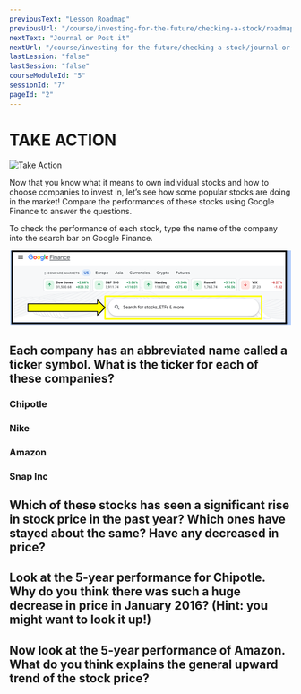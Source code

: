 ```yaml
---
previousText: "Lesson Roadmap"
previousUrl: "/course/investing-for-the-future/checking-a-stock/roadmap"
nextText: "Journal or Post it"
nextUrl: "/course/investing-for-the-future/checking-a-stock/journal-or-post-it"
lastLession: "false"
lastSession: "false"
courseModuleId: "5"
sessionId: "7"
pageId: "2"
---
```



# TAKE ACTION

![Take Action](/assets/img/take-action.jpg)

Now that you know what it means to own individual stocks and how to choose companies to invest in, let’s see how some popular stocks are doing in the market! Compare the performances of these stocks using Google Finance to answer the questions.

To check the performance of each stock, type the name of the company into the search bar on Google Finance. 

<img src="./Picture5.png" />

## Each company has an abbreviated name called a ticker symbol. What is the ticker for each of these companies? 

### Chipotle
<sparkle-feed-post assignment-name="Ticker - Chipotle" ></sparkle-feed-post>
### Nike
<sparkle-feed-post assignment-name="Ticker - Nike" ></sparkle-feed-post>
### Amazon
<sparkle-feed-post assignment-name="Ticker - Amazon" ></sparkle-feed-post>
### Snap Inc
<sparkle-feed-post assignment-name="Ticker - Snap Inc" ></sparkle-feed-post>

## Which of these stocks has seen a significant rise in stock price in the past year? Which ones have stayed about the same? Have any decreased in price? 
<sparkle-feed-post assignment-name="Which of these stocks has seen a significant rise in stock price in the past year? Which ones have stayed about the same?" ></sparkle-feed-post>

## Look at the 5-year performance for Chipotle. Why do you think there was such a huge decrease in price in January 2016? (Hint: you might want to look it up!) 
<sparkle-feed-post assignment-name="Why do you think there was such a huge decrease in price in January 2016?" ></sparkle-feed-post>

## Now look at the 5-year performance of Amazon. What do you think explains the general upward trend of the stock price?
<sparkle-feed-post assignment-name="What do you think explains the general upward trend of the stock price?" ></sparkle-feed-post>


